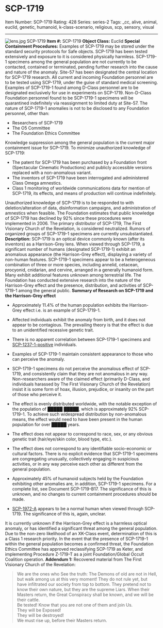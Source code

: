 # SCP-1719
Item Number: SCP-1719
Rating: 428
Series: series-2
Tags: _cc, alive, animal, euclid, genetic, humanoid, k-class-scenario, religious, scp, sensory, visual

---

![lens.jpg](https://scp-wiki.wdfiles.com/local--files/scp-1719/lens.jpg)
SCP-1719
**Item #:** SCP-1719
**Object Class:** Euclid
**Special Containment Procedures:** Examples of SCP-1719 may be stored under the standard security protocols for Safe objects. SCP-1719 has been tested extensively and exposure to it is considered physically harmless.
SCP-1719-1 specimens among the general population are not currently to be contacted, contained or terminated, pending further research into the cause and nature of the anomaly.
Site-57 has been designated the central location for SCP-1719 research. All current and incoming Foundation personnel are to be tested using SCP-1719, under the guise of standard medical screening. Examples of SCP-1719-1 found among D-Class personnel are to be designated exclusively for use in experiments on SCP-1719. Non-D-Class Foundation personnel found to be SCP-1719-1 specimens will be quarantined indefinitely via reassignment to limited duty at Site-57. The nature of SCP-1719-1 anomalies is not to be disclosed to any Foundation personnel, other than:
  * Researchers of SCP-1719
  * The O5 Committee
  * The Foundation Ethics Committee

Knowledge suppression among the general population is the current major containment issue for SCP-1719. To minimize unauthorized knowledge of SCP-1719:
  * The patent for SCP-1719 has been purchased by a Foundation front (Spectacular Cinematic Productions) and publicly accessible versions replaced with a non-anomalous variant.
  * The inventors of SCP-1719 have been interrogated and administered Class Omega amnestics.
  * Class 1 monitoring of worldwide communications data for mention of SCP-1719, its effects, and means of production will continue indefinitely.

Unauthorized knowledge of SCP-1719 is to be responded to with deletion/alteration of data, disinformation campaigns, and administration of amnestics when feasible.
The Foundation estimates that public knowledge of SCP-1719 has declined by 92% since these procedures were implemented in 2006. The primary distributor of SCP-1719, The First Visionary Church of the Revelation, is considered neutralized. Rumors of organized groups of SCP-1719-1 specimens are currently unsubstantiated.
**Description:** SCP-1719 is an optical device commonly known (after its inventors) as a Harrison-Grey lens. When viewed through SCP-1719, a significant number of humans (designated SCP-1719-1) exhibit an anomalous appearance (the Harrison-Grey effect), displaying a variety of non-human features. SCP-1719-1 specimens appear to be a heterogeneous combination of three or more species, including annelid, cetacean, procyonid, cnidarian, and cervine, arranged in a generally humanoid form. Many exhibit additional features unknown among terrestrial life.
The Foundation has conducted extensive research into the nature of the Harrison-Grey effect and the presence, distribution, and activities of SCP-1719-1 among the general public.
**Summary of Research on SCP-1719 and the Harrison-Grey effect**
  * Approximately 11.4% of the human population exhibits the Harrison-Grey effect i.e. is an example of SCP-1719-1.

  * Affected individuals exhibit the anomaly from birth, and it does not appear to be contagious. The prevailing theory is that the effect is due to an unidentified recessive genetic trait.

  * There is no apparent correlation between SCP-1719-1 specimens and [SCP-1237-1-positive](/scp-1237) individuals.

  * Examples of SCP-1719-1 maintain consistent appearance to those who can perceive the anomaly.

  * SCP-1719-1 specimens do not perceive the anomalous effect of SCP-1719, and consistently claim that they are not anomalous in any way. Non-researchers aware of the claimed effect (primarily D-Class, and individuals harassed by The First Visionary Church of the Revelation) insist it is some form of hoax, illusion, prejudice, or insanity on the part of those who perceive it.

  * The effect is evenly distributed worldwide, with the notable exception of the population of █████ █████, which is approximately 92% SCP-1719-1. To achieve such widespread distribution by non-anomalous means, the effect would need to have been present in the human population for over █████ years.

  * The effect does not appear to correspond to race, sex, or any obvious genetic trait (hair/eye/skin color, blood type, etc.).

  * The effect does not correspond to any identifiable socio-economic or cultural factors. There is no explicit evidence that SCP-1719-1 specimens are congregating unusually, collectively engaging in suspicious activities, or in any way perceive each other as different from the general population.

  * Approximately 45% of humanoid subjects held by the Foundation exhibiting other anomalies are, in addition, SCP-1719-1 specimens. For a complete list, see Document SCP-1719-B17. The significance of this is unknown, and no changes to current containment procedures should be made.

  * [SCP-1972-A](/scp-1972) appears to be a normal human when viewed through SCP-1719. The significance of this is, again, unclear.

It is currently unknown if the Harrison-Grey effect is a harmless optical anomaly, or has identified a significant threat among the general population. Due to the non-zero likelihood of an XK-Class event, determination of this is a Class 1 research priority. In the event that the presence of SCP-1719-1 within the general population becomes a confirmed threat, the Foundation Ethics Committee has approved reclassifying SCP-1719 as Keter, and implementing Procedure Z-1719-T as a joint Foundation/Global Occult Coalition operation.
**Addendum 1:** Recovered material from The First Visionary Church of the Revelation:
> We are the ones who See the truth: The Demons of old are not in Hell, but walk among us at this very moment! They do not rule yet, but have infiltrated our society from top to bottom. They pretend not to know their own nature, but they are the supreme Liars. When their Masters return, the Great Conspiracy shall be known, and we will be their cattle.  
>  Be tested! Know that you are not one of them and join Us.  
>  They will be Exposed!  
>  They will be destroyed!  
>  We must rise up, before their Masters return.